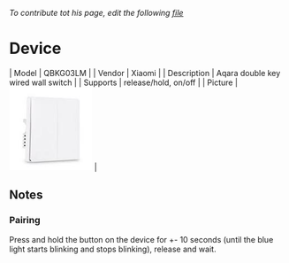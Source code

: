 
*To contribute tot his page, edit the following
[file](https://github.com/Koenkk/zigbee2mqtt.io/blob/master/docgen/device_page_notes.js)*

# Device

| Model | QBKG03LM  |
| Vendor  | Xiaomi  |
| Description | Aqara double key wired wall switch |
| Supports | release/hold, on/off |
| Picture | ![../images/devices/QBKG03LM.jpg](../images/devices/QBKG03LM.jpg) |

## Notes


### Pairing
Press and hold the button on the device for +- 10 seconds
(until the blue light starts blinking and stops blinking), release and wait.

